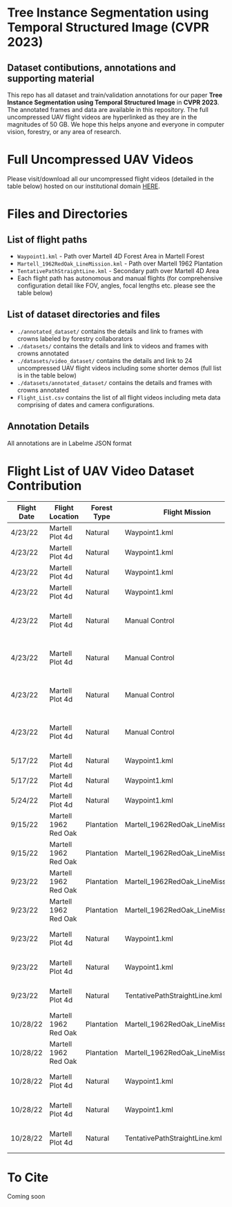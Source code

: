 # Tree Instance Segmentation using Temporal Structured Image (CVPR 2023)

## Dataset contibutions, annotations and supporting material
This repo has all dataset and train/validation annotations for our paper **Tree Instance Segmentation using Temporal Structured Image** in **CVPR 2023**. The annotated frames and data are available in this repository. The full uncompressed UAV flight videos are hyperlinked as they are in the magnitudes of 50 GB. We hope this helps anyone and everyone in computer vision, forestry, or any area of research. 

# Full Uncompressed UAV Videos 

Please visit/download all our uncompressed flight videos (detailed in the table below) hosted on our institutional domain [HERE](https://hub.digitalforestry.org/videos/Tree_Instance_Segmentation_using_Temporal_Structured_Images_VIDEOS.html).

# Files and Directories

## List of flight paths

* `Waypoint1.kml` - Path over Martell 4D Forest Area in Martell Forest
* `Martell_1962RedOak_LineMission.kml` - Path over Martell 1962 Plantation
* `TentativePathStraightLine.kml` - Secondary path over Martell 4D Area
* Each flight path has autonomous and manual flights (for comprehensive configuration detail like FOV, angles, focal lengths etc. please see the table below)

## List of dataset directories and files

* `./annotated_dataset/` contains the details and link to frames with crowns labeled by forestry collaborators 
* `./datasets/` contains the details and link to videos and frames with crowns annotated 
* `./datasets/video_dataset/` contains the details and link to 24 uncompressed UAV flight videos including some shorter demos (full list is in the table below)
* `./datasets/annotated_dataset/` contains the details and frames with crowns annotated 
* `Flight_List.csv` contains the list of all flight videos including meta data comprising of dates and camera configurations. 


## Annotation Details

All annotations are in Labelme JSON format


# Flight List of UAV Video Dataset Contribution
|Flight Date|Flight Location     |Forest Type|Flight Mission                    |Curved/Straight|Flight Length|Flight Speed         |Altitude|Sensor Angle|Camera Used|FOV  |Aperture|Focal Length|Sensor Size       |
|-----------|--------------------|-----------|----------------------------------|---------------|-------------|---------------------|--------|------------|-----------|-----|--------|------------|------------------|
|4/23/22    |Martell Plot 4d     |Natural    |Waypoint1.kml                     |Curved         |805m         |5m/s                 |60m     |Nadir       |DJI P1     |63.5°|f/2.8   |35mm        |34x19mm, 45MP     |
|4/23/22    |Martell Plot 4d     |Natural    |Waypoint1.kml                     |Curved         |805m         |5m/s                 |80m     |Nadir       |DJI P1     |63.5°|f/2.8   |35mm        |34x19mm, 45MP     |
|4/23/22    |Martell Plot 4d     |Natural    |Waypoint1.kml                     |Curved         |805m         |5m/s                 |100m    |Nadir       |DJI P1     |63.5°|f/2.8   |35mm        |34x19mm, 45MP     |
|4/23/22    |Martell Plot 4d     |Natural    |Waypoint1.kml                     |Curved         |805m         |5m/s                 |120m    |Nadir       |DJI P1     |63.5°|f/2.8   |35mm        |34x19mm, 45MP     |
|4/23/22    |Martell Plot 4d     |Natural    |Manual Control                    |Both           |Varied       |Varied (3m/s to 9m/s)|60m     |Nadir       |DJI P1     |63.5°|f/2.8   |35mm        |34x19mm, 45MP     |
|4/23/22    |Martell Plot 4d     |Natural    |Manual Control                    |Both           |Varied       |Varied (3m/s to 9m/s)|80m     |Nadir       |DJI P1     |63.5°|f/2.8   |35mm        |34x19mm, 45MP     |
|4/23/22    |Martell Plot 4d     |Natural    |Manual Control                    |Both           |Varied       |Varied (3m/s to 9m/s)|100m    |Nadir       |DJI P1     |63.5°|f/2.8   |35mm        |34x19mm, 45MP     |
|4/23/22    |Martell Plot 4d     |Natural    |Manual Control                    |Both           |Varied       |Varied (3m/s to 9m/s)|120m    |Nadir       |DJI P1     |63.5°|f/2.8   |35mm        |34x19mm, 45MP     |
|5/17/22    |Martell Plot 4d     |Natural    |Waypoint1.kml                     |Curved         |805m         |5m/s                 |80m     |Nadir       |DJI P1     |63.5°|f/2.8   |35mm        |34x19mm, 45MP     |
|5/17/22    |Martell Plot 4d     |Natural    |Waypoint1.kml                     |Curved         |805m         |5m/s                 |120m    |Nadir       |DJI P1     |63.5°|f/2.8   |35mm        |34x19mm, 45MP     |
|5/24/22    |Martell Plot 4d     |Natural    |Waypoint1.kml                     |Curved         |805m         |5m/s                 |120m    |Nadir       |DJI P1     |63.5°|f/2.8   |35mm        |34x19mm, 45MP     |
|9/15/22    |Martell 1962 Red Oak|Plantation |Martell_1962RedOak_LineMission.kml|Curved         |210m         |5m/s                 |120m    |Nadir       |DJI P1     |63.5°|f/2.8   |35mm        |34x19mm, 45MP     |
|9/15/22    |Martell 1962 Red Oak|Plantation |Martell_1962RedOak_LineMission.kml|Straight       |210m         |5m/s                 |120m    |Nadir       |DJI P1     |63.5°|f/2.8   |35mm        |34x19mm, 45MP     |
|9/23/22    |Martell 1962 Red Oak|Plantation |Martell_1962RedOak_LineMission.kml|Curved         |210m         |5m/s                 |120m    |Nadir       |DJI H20T   |82.9°|f/2.8   |24mm        |1/2.3" CMOS, 12 MP|
|9/23/22    |Martell 1962 Red Oak|Plantation |Martell_1962RedOak_LineMission.kml|Straight       |210m         |5m/s                 |120m    |Nadir       |DJI H20T   |82.9°|f/2.8   |24mm        |1/2.3" CMOS, 12 MP|
|9/23/22    |Martell Plot 4d     |Natural    |Waypoint1.kml                     |Curved         |805m         |5m/s                 |120m    |Nadir       |DJI H20T   |82.9°|f/2.8   |24mm        |1/2.3" CMOS, 12 MP|
|9/23/22    |Martell Plot 4d     |Natural    |Waypoint1.kml                     |Straight       |805m         |5m/s                 |120m    |Nadir       |DJI H20T   |82.9°|f/2.8   |24mm        |1/2.3" CMOS, 12 MP|
|9/23/22    |Martell Plot 4d     |Natural    |TentativePathStraightLine.kml     |Straight       |843m         |5m/s                 |120m    |Nadir       |DJI H20T   |82.9°|f/2.8   |24mm        |1/2.3" CMOS, 12 MP|
|10/28/22   |Martell 1962 Red Oak|Plantation |Martell_1962RedOak_LineMission.kml|Curved         |210m         |5m/s                 |120m    |Nadir       |DJI H20T   |82.9°|f/2.8   |24mm        |1/2.3" CMOS, 12 MP|
|10/28/22   |Martell 1962 Red Oak|Plantation |Martell_1962RedOak_LineMission.kml|Straight       |210m         |5m/s                 |120m    |Nadir       |DJI H20T   |82.9°|f/2.8   |24mm        |1/2.3" CMOS, 12 MP|
|10/28/22   |Martell Plot 4d     |Natural    |Waypoint1.kml                     |Curved         |805m         |5m/s                 |120m    |Nadir       |DJI H20T   |82.9°|f/2.8   |24mm        |1/2.3" CMOS, 12 MP|
|10/28/22   |Martell Plot 4d     |Natural    |Waypoint1.kml                     |Straight       |805m         |5m/s                 |120m    |Nadir       |DJI H20T   |82.9°|f/2.8   |24mm        |1/2.3" CMOS, 12 MP|
|10/28/22   |Martell Plot 4d     |Natural    |TentativePathStraightLine.kml     |Straight       |843m         |5m/s                 |120m    |Nadir       |DJI H20T   |82.9°|f/2.8   |24mm        |1/2.3" CMOS, 12 MP|


# To Cite
Coming soon